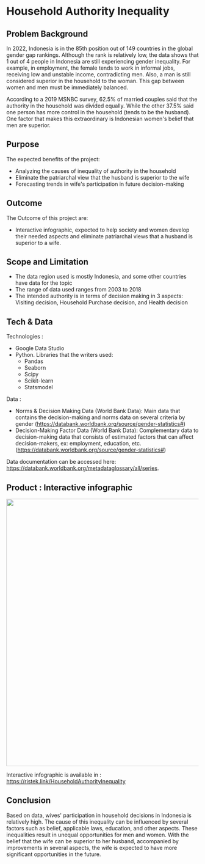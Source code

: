# Household Authority Inequality

## Problem Background
In 2022, Indonesia is in the 85th position out of 149 countries in the global gender gap rankings. Although the rank is relatively low, the data shows that 1 out of 4 people in Indonesia are still experiencing gender inequality. For example, in employment, the female tends to work in informal jobs, receiving low and unstable income, contradicting men. Also, a man is still considered superior in the household to the woman. This gap between women and men must be immediately balanced.

According to a 2019 MSNBC survey, 62.5% of married couples said that the authority in the household was divided equally. While the other 37.5% said one person has more control in the household (tends to be the husband). One factor that makes this extraordinary is Indonesian women's belief that men are superior.

## Purpose
The expected benefits of the project:
* Analyzing the causes of inequality of authority in the household
* Eliminate the patriarchal view that the husband is superior to the wife
* Forecasting trends in wife's participation in future decision-making

## Outcome
The Outcome of this project are:
* Interactive infographic, expected to help society and women develop their needed aspects and eliminate patriarchal views that a husband is superior to a wife.

## Scope and Limitation
* The data region used is mostly Indonesia, and some other countries have data for the topic
* The range of data used ranges from 2003 to 2018
* The intended authority is in terms of decision making in 3 aspects: Visiting decision, Household Purchase decision, and Health
decision

## Tech & Data
Technologies :
* Google Data Studio
* Python. Libraries that the writers used:
  * Pandas
  * Seaborn
  * Scipy
  * Scikit-learn
  * Statsmodel

Data :
* Norms & Decision Making Data (World Bank Data): Main data that contains the decision-making and norms data on several criteria by gender (https://databank.worldbank.org/source/gender-statistics#)
* Decision-Making Factor Data (World Bank Data): Complementary data to decision-making data that consists of estimated factors that can affect decision-makers, ex: employment, education, etc. (https://databank.worldbank.org/source/gender-statistics#)

Data documentation can be accessed here: https://databank.worldbank.org/metadataglossary/all/series.

## Product : Interactive infographic
<img src="https://user-images.githubusercontent.com/88226713/182277095-3d1ceb85-37b8-4796-bced-bb658f9180b1.jpg" width="700">

Interactive infographic is available in : https://ristek.link/HouseholdAuthorityInequality

## Conclusion
Based on data, wives' participation in household decisions in Indonesia is relatively high. The cause of this inequality can be influenced by several factors such as belief, applicable laws, education, and other aspects. These inequalities result in unequal opportunities for men and women. With the belief that the wife can be superior to her husband, accompanied by improvements in several aspects, the wife is expected to have more significant opportunities in the future.
